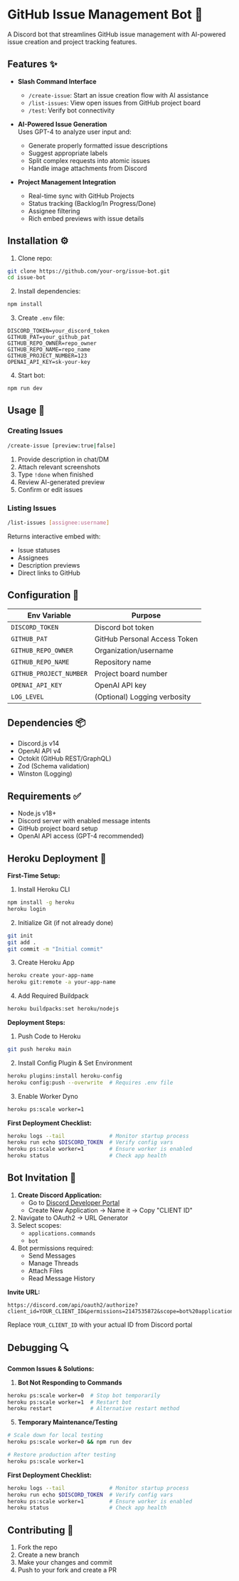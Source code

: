 # GitHub Issue Management Bot 🤖

A Discord bot that streamlines GitHub issue management with AI-powered issue creation and project tracking features.

## Features ✨

- **Slash Command Interface**
  - `/create-issue`: Start an issue creation flow with AI assistance
  - `/list-issues`: View open issues from GitHub project board
  - `/test`: Verify bot connectivity

- **AI-Powered Issue Generation**  
  Uses GPT-4 to analyze user input and:
  - Generate properly formatted issue descriptions
  - Suggest appropriate labels
  - Split complex requests into atomic issues
  - Handle image attachments from Discord

- **Project Management Integration**
  - Real-time sync with GitHub Projects
  - Status tracking (Backlog/In Progress/Done)
  - Assignee filtering
  - Rich embed previews with issue details

## Installation ⚙️

1. Clone repo:
```bash
git clone https://github.com/your-org/issue-bot.git
cd issue-bot
```

2. Install dependencies:
```bash
npm install
```

3. Create `.env` file:
```env
DISCORD_TOKEN=your_discord_token
GITHUB_PAT=your_github_pat
GITHUB_REPO_OWNER=repo_owner
GITHUB_REPO_NAME=repo_name
GITHUB_PROJECT_NUMBER=123
OPENAI_API_KEY=sk-your-key
```

4. Start bot:
```bash
npm run dev
```

## Usage 🚀

### Creating Issues
```bash
/create-issue [preview:true|false]
```
1. Provide description in chat/DM
2. Attach relevant screenshots
3. Type `!done` when finished
4. Review AI-generated preview
5. Confirm or edit issues

### Listing Issues
```bash
/list-issues [assignee:username]
```
Returns interactive embed with:
- Issue statuses
- Assignees
- Description previews
- Direct links to GitHub

## Configuration 🔧

| Env Variable | Purpose | 
|--------------|---------|
| `DISCORD_TOKEN` | Discord bot token |
| `GITHUB_PAT` | GitHub Personal Access Token |
| `GITHUB_REPO_OWNER` | Organization/username |
| `GITHUB_REPO_NAME` | Repository name |
| `GITHUB_PROJECT_NUMBER` | Project board number |
| `OPENAI_API_KEY` | OpenAI API key |
| `LOG_LEVEL` | (Optional) Logging verbosity |


## Dependencies 📦

- Discord.js v14
- OpenAI API v4
- Octokit (GitHub REST/GraphQL)
- Zod (Schema validation)
- Winston (Logging)

## Requirements ✅

- Node.js v18+
- Discord server with enabled message intents
- GitHub project board setup
- OpenAI API access (GPT-4 recommended)

## Heroku Deployment 🚀

**First-Time Setup:**
1. Install Heroku CLI
```bash
npm install -g heroku
heroku login
```

2. Initialize Git (if not already done)
```bash
git init
git add .
git commit -m "Initial commit"
```

3. Create Heroku App
```bash
heroku create your-app-name
heroku git:remote -a your-app-name
```

4. Add Required Buildpack
```bash
heroku buildpacks:set heroku/nodejs
```

**Deployment Steps:**
1. Push Code to Heroku
```bash
git push heroku main
```

2. Install Config Plugin & Set Environment
```bash
heroku plugins:install heroku-config
heroku config:push --overwrite  # Requires .env file
```

3. Enable Worker Dyno
```bash
heroku ps:scale worker=1
```

**First Deployment Checklist:**
```bash
heroku logs --tail              # Monitor startup process
heroku run echo $DISCORD_TOKEN  # Verify config vars
heroku ps:scale worker=1        # Ensure worker is enabled
heroku status                   # Check app health
```

## Bot Invitation 🤖

1. **Create Discord Application:**
   - Go to [Discord Developer Portal](https://discord.com/developers/applications)
   - Create New Application → Name it → Copy "CLIENT ID"
2. Navigate to OAuth2 → URL Generator
3. Select scopes:
   - `applications.commands`
   - `bot`
4. Bot permissions required:
   - Send Messages
   - Manage Threads
   - Attach Files
   - Read Message History

**Invite URL:**
```
https://discord.com/api/oauth2/authorize?client_id=YOUR_CLIENT_ID&permissions=2147535872&scope=bot%20applications.commands
```
Replace `YOUR_CLIENT_ID` with your actual ID from Discord portal

## Debugging 🔍

**Common Issues & Solutions:**

1. **Bot Not Responding to Commands**
```bash
heroku ps:scale worker=0  # Stop bot temporarily
heroku ps:scale worker=1  # Restart bot
heroku restart            # Alternative restart method
```

5. **Temporary Maintenance/Testing**
```bash
# Scale down for local testing
heroku ps:scale worker=0 && npm run dev

# Restore production after testing
heroku ps:scale worker=1
```

**First Deployment Checklist:**
```bash
heroku logs --tail              # Monitor startup process
heroku run echo $DISCORD_TOKEN  # Verify config vars
heroku ps:scale worker=1        # Ensure worker is enabled
heroku status                   # Check app health
```

## Contributing 🤝

1. Fork the repo
2. Create a new branch
3. Make your changes and commit
4. Push to your fork and create a PR